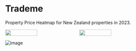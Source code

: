 # Trademe

Property Price Heatmap for New Zealand properties in 2023.

<div style="display: flex; gap: 10px;">
  <img src="https://github.com/user-attachments/assets/4294f53a-c032-4aae-8eab-dc81bfad5ecb" width="45%" />
  <img src="https://github.com/user-attachments/assets/4294f53a-c032-4aae-8eab-dc81bfad5ecb" width="45%" />
</div>


![image](https://github.com/user-attachments/assets/9111e88f-c250-4224-8093-bb8a7e1334f4)
